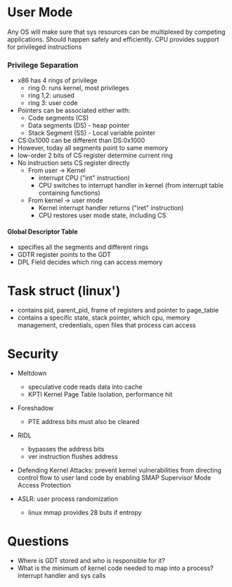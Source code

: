 # User Mode
Any OS will make sure that sys resources can be multiplexed by competing applications. Should happen safely and efficiently. CPU provides support for privileged instructions

### Privilege Separation
* x86 has 4 rings of privilege
    * ring 0: runs kernel, most privileges
    * ring 1,2: unused
    * ring 3: user code
* Pointers can be associated either with:
    * Code segments (CS)
    * Data segments (DS) - heap pointer
    * Stack Segment (SS) - Local variable pointer
* CS:0x1000 can be different than DS:0x1000
* However, today all segments point to same memory
* low-order 2 bits of CS register determine current ring
* No instruction sets CS register directly
    * From user -> Kernel
        * interrupt CPU ("int" instruction)
        * CPU switches to interrupt handler in kernel (from interrupt table containing functions)
    * From kernel -> user mode
        * Kernel interrupt handler returns ("iret" instruction)
        * CPU restores user mode state, including CS

#### Global Descriptor Table
* specifies all the segments and different rings
* GDTR register points to the GDT
* DPL Field decides which ring can access memory

# Task struct (linux')
* contains pid, parent_pid, frame of registers and pointer to page_table
* contains a specific state, stack pointer, which cpu, memory management, credentials, open files that process can access

# Security
* Meltdown
    * speculative code reads data into cache
    * KPTI Kernel Page Table Isolation, performance hit
* Foreshadow
    * PTE address bits must also be cleared
* RIDL
    * bypasses the address bits
    * ver instruction flushes address

* Defending Kernel Attacks: prevent kernel vulnerabilities from directing control flow to user land code by enabling SMAP Supervisor Mode Access Protection
* ASLR: user process randomization
    * linux mmap provides 28 buts if entropy



# Questions
* Where is GDT stored and who is responsible for it?
* What is the minimum of kernel code needed to map into a process? interrupt handler and sys calls



